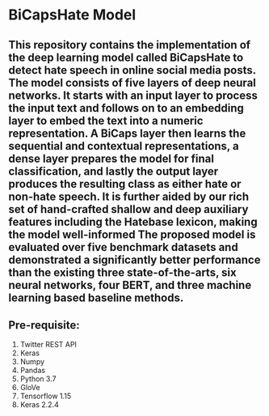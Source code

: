 # BiCapsHate Model

This repository contains the implementation of the deep learning model called BiCapsHate to detect hate speech in online social media posts. The model consists of five layers of deep neural networks. It starts with an input layer to process the input text and follows on to an embedding layer to embed the text into a numeric representation. A BiCaps layer then learns the sequential and contextual representations, a dense layer prepares the model for final classification, and lastly the output layer produces the resulting class as either hate or non-hate speech. It is further aided by our rich set of hand-crafted shallow and deep auxiliary features including the Hatebase lexicon, making the model well-informed
The proposed model is evaluated over five benchmark datasets and demonstrated a significantly better performance than the existing three state-of-the-arts, six neural networks, four BERT, and three machine learning based baseline methods.
-------------------------
Pre-requisite:
-------------------------
1. Twitter REST API
2. Keras
3. Numpy
4. Pandas
5. Python 3.7
6. GloVe
7. Tensorflow 1.15
8. Keras 2.2.4

